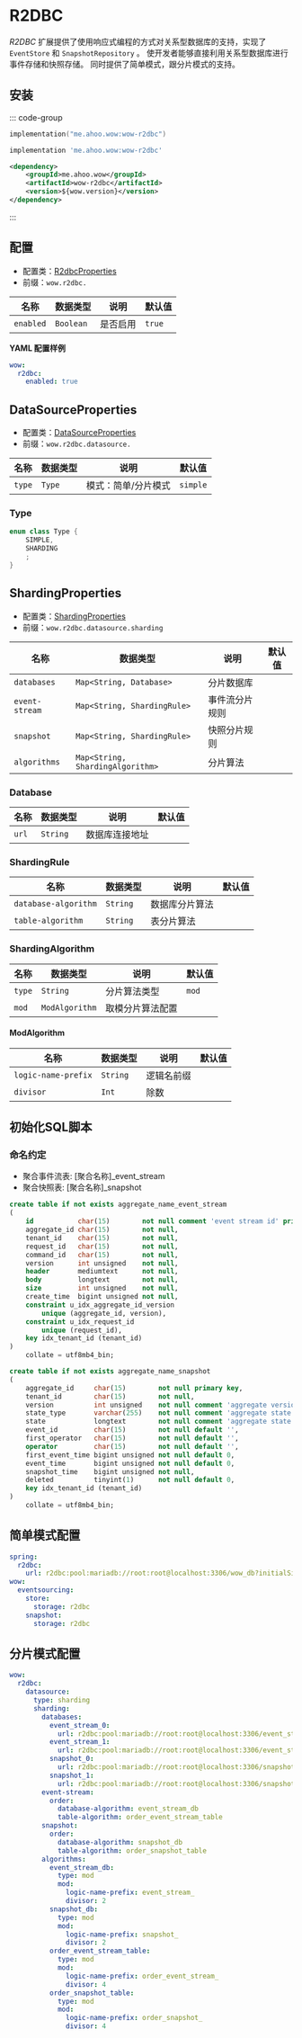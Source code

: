 # R2DBC

_R2DBC_ 扩展提供了使用响应式编程的方式对关系型数据库的支持，实现了 `EventStore` 和 `SnapshotRepository` 。
使开发者能够直接利用关系型数据库进行事件存储和快照存储。
同时提供了简单模式，跟分片模式的支持。

## 安装

::: code-group
```kotlin [Gradle(Kotlin)]
implementation("me.ahoo.wow:wow-r2dbc")
```
```groovy [Gradle(Groovy)]
implementation 'me.ahoo.wow:wow-r2dbc'
```
```xml [Maven]
<dependency>
    <groupId>me.ahoo.wow</groupId>
    <artifactId>wow-r2dbc</artifactId>
    <version>${wow.version}</version>
</dependency>
```
:::

## 配置

- 配置类：[R2dbcProperties](https://github.com/Ahoo-Wang/Wow/blob/main/wow-spring-boot-starter/src/main/kotlin/me/ahoo/wow/spring/boot/starter/r2dbc/R2dbcProperties.kt)
- 前缀：`wow.r2dbc.`

| 名称                      | 数据类型      | 说明                 | 默认值                          |
|-------------------------|-----------|--------------------|------------------------------|
| `enabled`               | `Boolean` | 是否启用               | `true`                       |

**YAML 配置样例**

```yaml
wow:
  r2dbc:
    enabled: true
```

## DataSourceProperties

- 配置类：[DataSourceProperties](https://github.com/Ahoo-Wang/Wow/blob/main/wow-spring-boot-starter/src/main/kotlin/me/ahoo/wow/spring/boot/starter/r2dbc/DataSourceProperties.kt)
- 前缀：`wow.r2dbc.datasource.`

| 名称     | 数据类型   | 说明         | 默认值      |
|--------|--------|------------|----------|
| `type` | `Type` | 模式：简单/分片模式 | `simple` |

### Type

```kotlin
enum class Type {
    SIMPLE,
    SHARDING
    ;
}
```

## ShardingProperties

- 配置类：[ShardingProperties](https://github.com/Ahoo-Wang/Wow/blob/main/wow-spring-boot-starter/src/main/kotlin/me/ahoo/wow/spring/boot/starter/r2dbc/ShardingProperties.kt)
- 前缀：`wow.r2dbc.datasource.sharding`

| 名称             | 数据类型                             | 说明      | 默认值 |
|----------------|----------------------------------|---------|-----|
| `databases`    | `Map<String, Database>`          | 分片数据库   |     |
| `event-stream` | `Map<String, ShardingRule>`      | 事件流分片规则 |     |
| `snapshot`     | `Map<String, ShardingRule>`      | 快照分片规则  |     |
| `algorithms`   | `Map<String, ShardingAlgorithm>` | 分片算法    |     |


### Database

| 名称    | 数据类型     | 说明      | 默认值 |
|-------|----------|---------|-----|
| `url` | `String` | 数据库连接地址 |     |


### ShardingRule

| 名称                   | 数据类型     | 说明      | 默认值 |
|----------------------|----------|---------|-----|
| `database-algorithm` | `String` | 数据库分片算法 |     |
| `table-algorithm`    | `String` | 表分片算法   |     |

### ShardingAlgorithm

| 名称     | 数据类型           | 说明       | 默认值   |
|--------|----------------|----------|-------|
| `type` | `String`       | 分片算法类型   | `mod` |
| `mod`  | `ModAlgorithm` | 取模分片算法配置 |       |

#### ModAlgorithm

| 名称                  | 数据类型     | 说明    | 默认值 |
|---------------------|----------|-------|-----|
| `logic-name-prefix` | `String` | 逻辑名前缀 |     |
| `divisor`           | `Int`    | 除数    |     |

## 初始化SQL脚本

### 命名约定

- 聚合事件流表: [聚合名称]_event_stream
- 聚合快照表: [聚合名称]_snapshot

```sql
create table if not exists aggregate_name_event_stream
(
    id           char(15)        not null comment 'event stream id' primary key,
    aggregate_id char(15)        not null,
    tenant_id    char(15)        not null,
    request_id   char(15)        not null,
    command_id   char(15)        not null,
    version      int unsigned    not null,
    header       mediumtext      not null,
    body         longtext        not null,
    size         int unsigned    not null,
    create_time  bigint unsigned not null,
    constraint u_idx_aggregate_id_version
        unique (aggregate_id, version),
    constraint u_idx_request_id
        unique (request_id),
    key idx_tenant_id (tenant_id)
)
    collate = utf8mb4_bin;

create table if not exists aggregate_name_snapshot
(
    aggregate_id     char(15)        not null primary key,
    tenant_id        char(15)        not null,
    version          int unsigned    not null comment 'aggregate version',
    state_type       varchar(255)    not null comment 'aggregate state type',
    state            longtext        not null comment 'aggregate state',
    event_id         char(15)        not null default '',
    first_operator   char(15)        not null default '',
    operator         char(15)        not null default '',
    first_event_time bigint unsigned not null default 0,
    event_time       bigint unsigned not null default 0,
    snapshot_time    bigint unsigned not null,
    deleted          tinyint(1)      not null default 0,
    key idx_tenant_id (tenant_id)
)
    collate = utf8mb4_bin;
```

## 简单模式配置

```yaml
spring:
  r2dbc:
    url: r2dbc:pool:mariadb://root:root@localhost:3306/wow_db?initialSize=8&maxSize=8&acquireRetry=3&maxLifeTime=PT30M
wow:
  eventsourcing:
    store:
      storage: r2dbc
    snapshot:
      storage: r2dbc
```

## 分片模式配置

```yaml
wow:
  r2dbc:
    datasource:
      type: sharding
      sharding:
        databases:
          event_stream_0:
            url: r2dbc:pool:mariadb://root:root@localhost:3306/event_stream_0?initialSize=8&maxSize=8&acquireRetry=3&maxLifeTime=PT30M
          event_stream_1:
            url: r2dbc:pool:mariadb://root:root@localhost:3306/event_stream_1?initialSize=8&maxSize=8&acquireRetry=3&maxLifeTime=PT30M
          snapshot_0:
            url: r2dbc:pool:mariadb://root:root@localhost:3306/snapshot_0?initialSize=8&maxSize=8&acquireRetry=3&maxLifeTime=PT30M
          snapshot_1:
            url: r2dbc:pool:mariadb://root:root@localhost:3306/snapshot_1?initialSize=8&maxSize=8&acquireRetry=3&maxLifeTime=PT30M
        event-stream:
          order:
            database-algorithm: event_stream_db
            table-algorithm: order_event_stream_table
        snapshot:
          order:
            database-algorithm: snapshot_db
            table-algorithm: order_snapshot_table
        algorithms:
          event_stream_db:
            type: mod
            mod:
              logic-name-prefix: event_stream_
              divisor: 2
          snapshot_db:
            type: mod
            mod:
              logic-name-prefix: snapshot_
              divisor: 2
          order_event_stream_table:
            type: mod
            mod:
              logic-name-prefix: order_event_stream_
              divisor: 4
          order_snapshot_table:
            type: mod
            mod:
              logic-name-prefix: order_snapshot_
              divisor: 4
```
